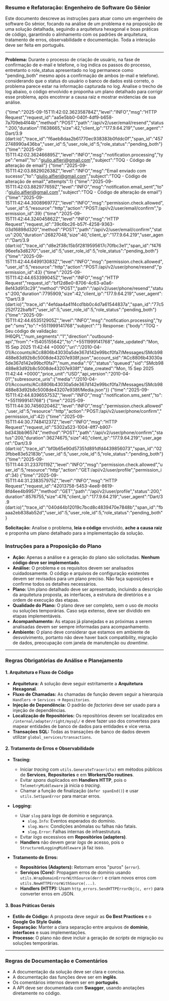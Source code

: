 ### Resumo e Refatoração: Engenheiro de Software Go Sênior

Este documento descreve as instruções para atuar como um engenheiro de software Go sênior, focando na análise de um problema e na proposição de uma solução detalhada, seguindo a arquitetura hexagonal e boas práticas de código, garantindo o alinhamento com os padrões de arquitetura, tratamento de erros, observabilidade e documentação. Toda a interação deve ser feita em português.

---

**Problema:** Durante o processo de criação de usuário, na fase de confirmação de e-mail e telefone, o log indica os passos do processo, entretanto o role_status apresentado no log permanece como "pending_both" mesmo após a confirmação de ambos (e-mail e telefone). considerando que o status do usuário o banco de dados está correto, o problema parece estar na informação capturada no log. Analise o trecho de log abaixo, o código envolvido e proponha um plano detalhado para corrigir esse problema, após encotnrar a causa raiz e mostrar evidencias de sua análise.


{"time":"2025-09-15T11:42:02.362358784Z","level":"INFO","msg":"HTTP Request","request_id":"aa5e5bb0-040f-4df9-b658-7a709eb4f44b","method":"POST","path":"/api/v2/user/email/resend","status":200,"duration":11638665,"size":42,"client_ip":"177.9.64.219","user_agent":"Dart/3.9 (dart:io)","trace_id":"f6aeb8daa2b61770ec938383b0fddc0f","span_id":"4572748990a436ba","user_id":5,"user_role_id":5,"role_status":"pending_both"}
{"time":"2025-09-15T11:42:02.362466895Z","level":"INFO","msg":"notification.processing","type":"email","to":"giulio.alfieri@gmail.com","subject":"TOQ - Código de alteração de email"}
{"time":"2025-09-15T11:42:03.882902638Z","level":"INFO","msg":"Email enviado com sucesso","to":"giulio.alfieri@gmail.com","subject":"TOQ - Código de alteração de email","attempts":1}
{"time":"2025-09-15T11:42:03.882977659Z","level":"INFO","msg":"notification.email_sent","to":"giulio.alfieri@gmail.com","subject":"TOQ - Código de alteração de email"}
{"time":"2025-09-15T11:42:44.300896977Z","level":"INFO","msg":"permission.check.allowed","user_id":5,"resource":"http","action":"POST:/api/v2/user/email/confirm","permission_id":39}
{"time":"2025-09-15T11:42:44.324045862Z","level":"INFO","msg":"HTTP Request","request_id":"39c6bc26-b57f-4258-9363-03d16898d320","method":"POST","path":"/api/v2/user/email/confirm","status":200,"duration":26827048,"size":40,"client_ip":"177.9.64.219","user_agent":"Dart/3.9 (dart:io)","trace_id":"d8e2f38c15b5f2819595617c70fbc3e1","span_id":"f47696eefa3d8270","user_id":5,"user_role_id":5,"role_status":"pending_both"}
{"time":"2025-09-15T11:42:44.649913083Z","level":"INFO","msg":"permission.check.allowed","user_id":5,"resource":"http","action":"POST:/api/v2/user/phone/resend","permission_id":43}
{"time":"2025-09-15T11:42:44.653399045Z","level":"INFO","msg":"HTTP Request","request_id":"bf12d8e0-8706-4c63-a0a6-8ef43d913c29","method":"POST","path":"/api/v2/user/phone/resend","status":200,"duration":7795909,"size":42,"client_ip":"177.9.64.219","user_agent":"Dart/3.9 (dart:io)","trace_id":"4efdaa4a41f4cd1bb0c4d7a61544837a","span_id":"77c5252f722bafb1","user_id":5,"user_role_id":5,"role_status":"pending_both"}
{"time":"2025-09-15T11:42:44.653512905Z","level":"INFO","msg":"notification.processing","type":"sms","to":"+5511999141768","subject":""}
Response: {"body":"TOQ - Seu código de validação: IH6QPL","num_segments":"1","direction":"outbound-api","from":"+15405155642","to":"+5511999141768","date_updated":"Mon, 15 Sep 2025 11:42:44 +0000","uri":"/2010-04-01/Accounts/ACc8806b43030a5de367d142e99bcf0fa7/Messages/SMcb98488e83d92b8c5008de43207e938f.json","account_sid":"ACc8806b43030a5de367d142e99bcf0fa7","num_media":"0","status":"queued","sid":"SMcb98488e83d92b8c5008de43207e938f","date_created":"Mon, 15 Sep 2025 11:42:44 +0000","price_unit":"USD","api_version":"2010-04-01","subresource_uris":{"media":"/2010-04-01/Accounts/ACc8806b43030a5de367d142e99bcf0fa7/Messages/SMcb98488e83d92b8c5008de43207e938f/Media.json"}}
{"time":"2025-09-15T11:42:44.839655753Z","level":"INFO","msg":"notification.sms_sent","to":"+5511999141768"}
{"time":"2025-09-15T11:44:30.745602046Z","level":"INFO","msg":"permission.check.allowed","user_id":5,"resource":"http","action":"POST:/api/v2/user/phone/confirm","permission_id":42}
{"time":"2025-09-15T11:44:30.774841237Z","level":"INFO","msg":"HTTP Request","request_id":"5302a523-1004-4ff7-b907-bd343bb96574","method":"POST","path":"/api/v2/user/phone/confirm","status":200,"duration":36274675,"size":40,"client_ip":"177.9.64.219","user_agent":"Dart/3.9 (dart:io)","trace_id":"bf0b65e90d57351d891dfd4439856073","span_id":"023fbbe83e52183b","user_id":5,"user_role_id":5,"role_status":"pending_both"}
{"time":"2025-09-15T11:44:31.23370119Z","level":"INFO","msg":"permission.check.allowed","user_id":5,"resource":"http","action":"GET:/api/v2/user/profile","permission_id":34}
{"time":"2025-09-15T11:44:31.238357975Z","level":"INFO","msg":"HTTP Request","request_id":"42013758-5453-4ee8-8619-8fd4ee4b9957","method":"GET","path":"/api/v2/user/profile","status":200,"duration":8576755,"size":476,"client_ip":"177.9.64.219","user_agent":"Dart/3.9 (dart:io)","trace_id":"040d44b12019c7bcd8c4839470e7848b","span_id":"fbaaa2eb838ab52d","user_id":5,"user_role_id":5,"role_status":"pending_both"}


**Solicitação:** Analise o problema, **leia o código** envolvido, **ache a causa raiz** e proponha um plano detalhado para a implementação da solução. 

### **Instruções para a Proposição do Plano**

- **Ação:** Apenas a análise e a geração do plano são solicitadas. **Nenhum código deve ser implementado**.
- **Análise:** O problema e os requisitos devem ser analisados cuidadosamente. O código e arquivos de configuração existentes devem ser revisados para um plano preciso. Não faça suposições e confirme todos os detalhes necessários.
- **Plano:** Um plano detalhado deve ser apresentado, incluindo a descrição da arquitetura proposta, as interfaces, a estrutura de diretórios e a ordem de execução das etapas.
- **Qualidade do Plano:** O plano deve ser completo, sem o uso de _mocks_ ou soluções temporárias. Caso seja extenso, deve ser dividido em etapas implementáveis.
- **Acompanhamento:** As etapas já planejadas e as próximas a serem analisadas devem ser sempre informadas para acompanhamento.
- **Ambiente:** O plano deve considerar que estamos em ambiente de desvolvimento, portanto não deve haver back compatibility, migração de dados, preocupação com janela de manutenção ou _downtime_.

---

### **Regras Obrigatórias de Análise e Planejamento**

#### 1. Arquitetura e Fluxo de Código
- **Arquitetura:** A solução deve seguir estritamente a **Arquitetura Hexagonal**.
- **Fluxo de Chamadas:** As chamadas de função devem seguir a hierarquia `Handlers` → `Services` → `Repositories`.
- **Injeção de Dependência:** O padrão de _factories_ deve ser usado para a injeção de dependências.
- **Localização de Repositórios:** Os repositórios devem ser localizados em `/internal/adapter/right/mysql/` e deve fazer uso dos convertess para mapear entidades de banco de dados para entidades e vice versa.
- **Transações SQL:** Todas as transações de banco de dados devem utilizar `global_services/transactions`.


#### 2. Tratamento de Erros e Observabilidade

- **Tracing:**
  - Iniciar _tracing_ com `utils.GenerateTracer(ctx)` em métodos públicos de **Services**, **Repositories** e em **Workers/Go routines**.
  - Evitar _spans_ duplicados em **Handlers HTTP**, pois o `TelemetryMiddleware` já inicia o _tracing_.
  - Chamar a função de finalização (`defer spanEnd()`) e usar `utils.SetSpanError` para marcar erros.

- **Logging:**
  - Usar `slog` para _logs_ de domínio e segurança.
    - `slog.Info`: Eventos esperados do domínio.
    - `slog.Warn`: Condições anômalas ou falhas não fatais.
    - `slog.Error`: Falhas internas de infraestrutura.
  - Evitar _logs_ excessivos em **Repositórios (adapters)**.
  - **Handlers** não devem gerar _logs_ de acesso, pois o `StructuredLoggingMiddleware` já faz isso.

- **Tratamento de Erros:**
  - **Repositórios (Adapters):** Retornam erros "puros" (`error`).
  - **Serviços (Core):** Propagam erros de domínio usando `utils.WrapDomainErrorWithSource(derr)` e criam novos erros com `utils.NewHTTPErrorWithSource(...)`.
  - **Handlers (HTTP):** Usam `http_errors.SendHTTPErrorObj(c, err)` para converter erros em JSON.

#### 3. Boas Práticas Gerais
- **Estilo de Código:** A proposta deve seguir as **Go Best Practices** e o **Google Go Style Guide**.
- **Separação:** Manter a clara separação entre arquivos de **domínio**, **interfaces** e suas implementações.
- **Processo:** O plano não deve incluir a geração de _scripts_ de migração ou soluções temporárias.

---

### **Regras de Documentação e Comentários**

- A documentação da solução deve ser clara e concisa.
- A documentação das funções deve ser em **inglês**.
- Os comentários internos devem ser em **português**.
- A API deve ser documentada com **Swagger**, usando anotações diretamente no código.